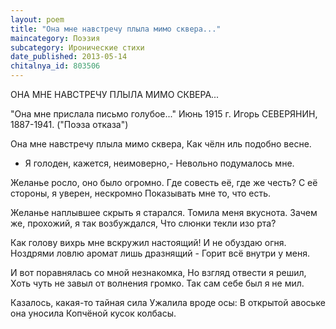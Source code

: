 ```yaml
---
layout: poem
title: "Она мне навстречу плыла мимо сквера..."
maincategory: Поэзия
subcategory: Иронические стихи
date_published: 2013-05-14
chitalnya_id: 803506
---
```




ОНА МНЕ НАВСТРЕЧУ ПЛЫЛА МИМО СКВЕРА...

"Она мне прислала письмо голубое..."
Июнь 1915 г.
Игорь СЕВЕРЯНИН, 1887-1941.
("Поэза отказа")

Она мне навстречу плыла мимо сквера,
Как чёлн иль подобно весне.
- Я голоден, кажется, неимоверно,-
Невольно подумалось мне.

Желанье росло, оно было огромно.
Где совесть её, где же честь?
С её стороны, я уверен, нескромно
Показывать мне то, что есть.

Желанье наплывшее скрыть я старался.
Томила меня вкуснота.
Зачем же, прохожий, я так возбуждался,
Что слюнки текли изо рта?

Как голову вихрь мне вскружил настоящий! 
И не обуздаю огня.
Ноздрями ловлю аромат лишь дразнящий -
Горит всё внутри у меня.

И вот поравнялась со мной незнакомка,
Но взгляд отвести я решил,
Хоть чуть не завыл от волнения громко.
Так сам себе был я не мил.

Казалось, какая-то тайная сила
Ужалила вроде осы:
В открытой авоське она уносила
Копчёной кусок колбасы.






